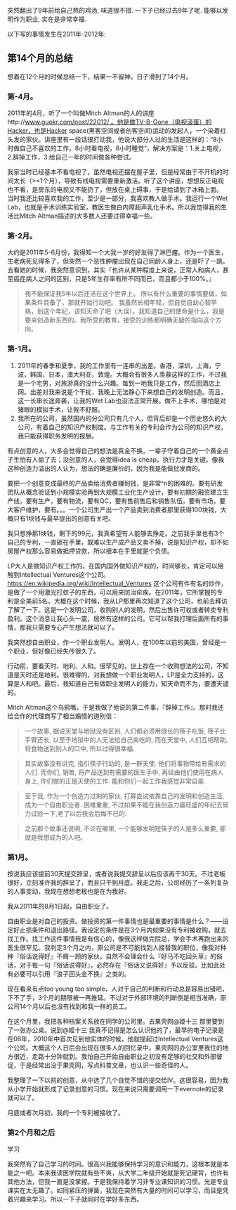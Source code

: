 <!--
.. title: 9年前的鸡汤
.. slug: soup_9_years
.. date: 2020-5-3 12:00 UTC+08:00
.. tags: 
.. category: 
.. link:
.. description:
.. type: text
-->

突然翻出了9年前给自己熬的鸡汤, 味道很不错. 一下子已经过去9年了呢. 能够以发明作为职业, 实在是非常幸福. 

以下写的事情发生在2011年-2012年:
<!-- TEASER_END -->

## 第14个月的总结

想着在12个月的时候总结一下，结果一不留神，日子滑到了14个月。

### 第-4月。

2011年的4月，听了一个叫做Mitch Altman的人的讲座http://www.guokr.com/post/22012/ 。他是做TV-B-Gone（电视滚蛋）的Hacker，也是Hacker space(黑客空间或者创客空间)运动的发起人，一个染着红头发的家伙。讲座里有一段话很打动我，他说大部分人过的生活是这样的：“8小时做自己不喜欢的工作，8小时看电视，8小时睡觉”，解决方案是：1.关上电视，2.辞掉工作，3.给自己一年的时间做各种尝试。

我家当时已经基本不看电视了，虽然电视还摆在屋子里，但是经常由于不开机的时间太长（>=1个月），导致有线电视需要重新激活。听了这个讲座，想想反正电视也不看，是房东的电视又不能扔了，但放在桌上碍事，于是给请到了冰箱上面。
当时我还比较喜欢我的工作，至少是一部分，我喜欢教人做手术。我运行一个Wet Lab，也就是手术训练实验室，教医生做白内障超声乳化手术。所以我觉得我的生活比Mitch Altman描述的大多数人还要过得幸福一些。

### 第-2月。

大约是2011年5-6月份，我得知一个大我一岁的好友得了淋巴瘤。作为一个医生，生老病死见得多了，但突然一个恶性肿瘤出现在自己同龄人身上，还是吓了一跳。去看她的时候，我突然意识到，其实『也许从某种程度上来说，正常人和病人，甚至癌症病人之间的区别，只是5年生存率有所不同而已，而且都小于100%。』

>我不能保证我5年以后还活在这个世界上。
>所以有什么重要的事情要做，如果条件具备了，那就开始行动吧。
>我虽然长相年轻，但自觉自幼心智早熟，到这个年纪，该知天命了吧（大误）。我知道自己的使命是什么，我是要来创造新东西的。我所受的教育，接受的训练都明确无疑的指向这个方向。

### 第-1月。

1. 2011年的春季和夏季，我的工作里有一连串的出差。香港，深圳，上海，宁波，韩国，日本，澳大利亚，敦煌。大概会有很多人羡慕这样的工作，不过我是一个宅男，对旅游真的没什么兴趣。每到一地我只是工作，然后回酒店上网。出差对我来说是个干扰，我晚上无法静心下来想自己的发明创造。而且，这一长串长途奔袭，让我的Wet Lab也没法正常开展。做不上手术，哪怕是对猪眼的模拟手术，让我不舒服。
2. 我所在的公司，虽然国内的分公司只有几个人，但背后却是一个历史悠久的大公司，有着自己的知识产权制度。与工作有关的专利会作为公司的知识产权，我只能获得职务发明的报酬。

有点创意的人，大多会觉得自己的想法是真金不换，一辈子守着自己的一个黄金点子生怕有人偷了去；没创意的人，会觉得idea is cheap，执行力才是关键。像我这种创造力溢出的人认为，想法的确是廉价的，因为我是能做批发商的。

要把一个创意变成最终的产品卖给消费者赚到钱，是非常^n的困难的。要有研发团队从概念验证到小规模实验再到大规模工业化生产设计，要有初期的融资建立生产线，要有生产，要有物流，要有QC，要有售前售后和销售队伍，要有市场，要大客户维护，要有。。。一个公司生产出一个产品卖到消费者那里获得100块钱，大概只有1块钱与最早提出的创意有关吧。

我只想挣那1块钱，剩下的99元，我真希望有人能够去挣走。之前我手里也有3个自己的专利，一直砸在手里，既难以生产成产品又卖不掉，说是知识产权，却不如房屋产权那么容易做抵押贷款，所以根本在手里就是个负债。

LP大人是做知识产权工作的。在国内国外做知识产权的，时间够长，肯定可以接触到Intellectual Ventures这个公司。https://en.wikipedia.org/wiki/Intellectual_Ventures 这个公司有件有名的炒作，是做了一个用激光打蚊子的东西，可以用来防治疟疾。在2011年，它所掌握的专利是全美前5名。大概在这个时候，我从LP那里再次知道了这个公司，也前去拜访了解了一下。这是一个发明公司，收购别人的发明，然后出售许可权或者转卖专利盈利。这个消息让我心头一震，居然有这样的公司。它可以帮我打理后面所有的事情，那我只需要专心产生想法就可以了。

我突然想自由职业，作一个职业发明人。发明人，在100年以前的美国，曾经是一个职业，但好像已经失传很久了。

行动前，要看天时、地利、人和。很罕见的，世上存在一个收购想法的公司，不知道是天时还是地利。很难得的，对我想做一个职业发明人，LP是全力支持的，这算是人和吧。最后，我知道自己有做职业发明人的能力，知天命而不为，要遭天谴的。

Mitch Altman这个乌鸦嘴，于是我做了他说的第二件事，『辞掉工作』。那时我还给合作的代理商写了相当煽情的道别信：

> 一个故事, 据说天堂与地狱没有区别, 人们都必须用很长的筷子吃饭, 筷子比手臂还长, 以至于地狱中的人无法给自己夹吃的, 而在天堂中, 人们互相帮助,将食物送到别人的口中, 所以过得很幸福.

> 其实故事没有讲完, 指引筷子行动的, 是一群天使. 他们将事物带给有需求的人们. 而你们, 销售, 将产品送到有需要的医生手中, 再经由他们使用在病人身上, 你们做的正是天使的工作. 能和你们一起工作我感觉非常自豪.

> 至于我, 作为一个创造力过剩的家伙, 打算尝试依靠自己的发明和创造生活, 成为一个自由职业者. 困难重重, 不过如果不能在我创造力最旺盛的年纪去努力试验一下,老了以后我会后悔不已的.

> 之前那个故事还说明, 不论在哪里, 一个能够发明短筷子的人是多么重要, 那就是我想成为的人吧｡

### 第1月。

按说我应该提前30天提交辞呈，或者说我提交辞呈以后应该再干30天。不过老板很好，立刻准许我的辞呈了，而且只干到月底。我走之后，公司经历了一系列复杂的人事变动，我现在想想老板也是在为我好。

我从2011年的8月1日起，自由职业了。

自由职业是对自己的投资。做投资的第一件事情也是最重要的事情是什么？——设定好止损条件和退出路径。我设定的条件是在3个月内如果没有专利被收购，就去找工作。找工作这件事情我是有信心的，像我这样做完院总，学会手术再跑出来的医生很罕见。我判定3个月之内，原公司是不可能找到人接替我的职位，像我对种种『俗话说得好』不屑一顾的家伙，自然不会理会什么『好马不吃回头草』的俗话，对于每一句『俗话说得好』，必然存在『俗话又说得好』予以反驳。比如此处有必要可以引用『浪子回头金不换』之类的。

现在看来有点too young too simple，人对于自己的判断和行动总是容易出错吧，下不了手，3个月的期限被一再推延。不过对于外部环境的判断倒是相当准确，原公司14个月以后也没有找到和我一样的员工。

在这个月里，我把各种档案关系放在同学的公司里。去果壳网@姬十三 那里要到了一张办公桌。说到@姬十三 我真不记得是怎么认识他的了，最早的电子记录是在08年，2010年中首次见到他实体的时候，他就提起过Intellectual Ventures这个公司。大概这个人日后会出现在很多人的回忆录中。果壳网的办公室里我住的地方很近，走路十分钟就到。我怕自己开始自由职业之初没有足够的社交和外部督促，于是经常出没于果壳网，写点科普文章，也认识一些奇怪的人。

我整理了一下以前的创意，从中选了几个自觉不错的提交给IV。这很容易，因为我从小学开始就形成了记录创意的习惯。现在来说只需要调用一下evernote的记录就可以了。

月底或者次月初，我的一个专利被接收了。

### 第2个月和之后

学习

我突然有了自己学习的时间。很高兴我能够保持学习的意识和能力，这根本就是本能之一吧。本来我读医学院就有些不爽，从大学二年级开始就是死记硬背，也许有其他方法，但我一直是没掌握。于是我保持着学习非专业课知识的习惯。光是专业课实在太无趣了。如同紧压的弹簧，我现在突然有大量的时间可以学习，而且是凭着兴趣来学习。所以一下子就同时在学好多东西。
